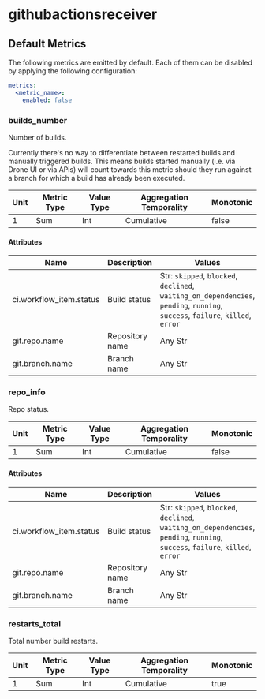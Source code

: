 [comment]: <> (Code generated by mdatagen. DO NOT EDIT.)

# githubactionsreceiver

## Default Metrics

The following metrics are emitted by default. Each of them can be disabled by applying the following configuration:

```yaml
metrics:
  <metric_name>:
    enabled: false
```

### builds_number

Number of builds.

Currently there's no way to differentiate between restarted builds and manually triggered builds. This means builds started manually (i.e. via Drone UI or via APis) will count towards this metric should they run against a branch for which a build has already been executed.

| Unit | Metric Type | Value Type | Aggregation Temporality | Monotonic |
| ---- | ----------- | ---------- | ----------------------- | --------- |
| 1    | Sum         | Int        | Cumulative              | false     |

#### Attributes

| Name                    | Description     | Values                                                                                                                          |
| ----------------------- | --------------- | ------------------------------------------------------------------------------------------------------------------------------- |
| ci.workflow_item.status | Build status    | Str: `skipped`, `blocked`, `declined`, `waiting_on_dependencies`, `pending`, `running`, `success`, `failure`, `killed`, `error` |
| git.repo.name           | Repository name | Any Str                                                                                                                         |
| git.branch.name         | Branch name     | Any Str                                                                                                                         |

### repo_info

Repo status.

| Unit | Metric Type | Value Type | Aggregation Temporality | Monotonic |
| ---- | ----------- | ---------- | ----------------------- | --------- |
| 1    | Sum         | Int        | Cumulative              | false     |

#### Attributes

| Name                    | Description     | Values                                                                                                                          |
| ----------------------- | --------------- | ------------------------------------------------------------------------------------------------------------------------------- |
| ci.workflow_item.status | Build status    | Str: `skipped`, `blocked`, `declined`, `waiting_on_dependencies`, `pending`, `running`, `success`, `failure`, `killed`, `error` |
| git.repo.name           | Repository name | Any Str                                                                                                                         |
| git.branch.name         | Branch name     | Any Str                                                                                                                         |

### restarts_total

Total number build restarts.

| Unit | Metric Type | Value Type | Aggregation Temporality | Monotonic |
| ---- | ----------- | ---------- | ----------------------- | --------- |
| 1    | Sum         | Int        | Cumulative              | true      |
